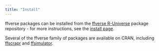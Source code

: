 ```yaml
---
title: "Install"
---
```


ffverse packages can be installed from the [ffverse R-Universe](https://ffverse.r-universe.dev) package repository - for more instructions, see the [install page](https://github.com/ffverse/universe).

Several of the ffverse family of packages are available on CRAN, including [ffscrapr](https://CRAN.R-project.org/package=ffscrapr) and [ffsimulator](https://CRAN.R-project.org/package=ffsimulator). 
